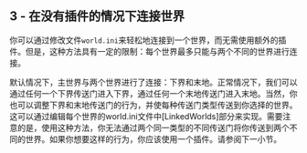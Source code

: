 ## 3 - 在没有插件的情况下连接世界

你可以通过修改文件`world.ini`来轻松地连接到一个世界，而无需使用额外的插件。但是，这种方法具有一定的限制：每个世界最多只能与两个不同的世界进行连接。

默认情况下，主世界与两个世界进行了连接：下界和末地。正常情况下，我们可以通过任何一个下界传送门进入下界，通过任何一个末地传送门进入末地。当然，你也可以调整下界和末地传送门的行为，并使每种传送门类型传送到你选择的世界。这可以通过编辑每个世界的world.ini文件中[LinkedWorlds]部分来实现。需要注意的是，使用这种方法，你无法通过两个同一类型的不同传送门将你传送到两个不同的世界。如果你想要这样的行为，你应该使用一个插件。请参阅下一小节。
